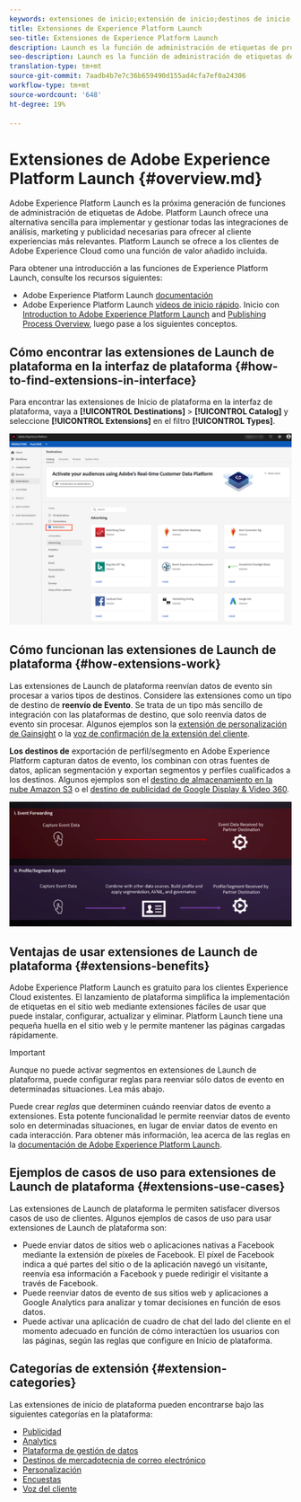 ```yaml
---
keywords: extensiones de inicio;extensión de inicio;destinos de inicio; extensiones de inicio de plataforma;extensión de inicio de plataforma;destinos de inicio de plataforma
title: Extensiones de Experience Platform Launch
seo-title: Extensiones de Experience Platform Launch
description: Launch es la función de administración de etiquetas de próxima generación de Adobe. Launch ofrece una alternativa sencilla para implementar y gestionar todas las integraciones de análisis, marketing y publicidad necesarias para ofrecer al cliente experiencias más relevantes.
seo-description: Launch es la función de administración de etiquetas de próxima generación de Adobe. Launch ofrece una alternativa sencilla para implementar y gestionar todas las integraciones de análisis, marketing y publicidad necesarias para ofrecer al cliente experiencias más relevantes.
translation-type: tm+mt
source-git-commit: 7aadb4b7e7c36b659490d155ad4cfa7ef0a24306
workflow-type: tm+mt
source-wordcount: '648'
ht-degree: 19%

---
```



# Extensiones de Adobe Experience Platform Launch {#overview.md}

Adobe Experience Platform Launch es la próxima generación de funciones de administración de etiquetas de Adobe. Platform Launch ofrece una alternativa sencilla para implementar y gestionar todas las integraciones de análisis, marketing y publicidad necesarias para ofrecer al cliente experiencias más relevantes. Platform Launch se ofrece a los clientes de Adobe Experience Cloud como una función de valor añadido incluida.

Para obtener una introducción a las funciones de Experience Platform Launch, consulte los recursos siguientes:
- Adobe Experience Platform Launch [documentación](https://docs.adobe.com/content/help/es-ES/experience-cloud/user-guides/home.translate.html)
- Adobe Experience Platform Launch [vídeos de inicio rápido](https://experienceleague.adobe.com/docs/launch/using/intro/get-started/videos.html?). Inicio con [Introduction to Adobe Experience Platform Launch](https://www.youtube.com/embed/rwqqkG1SERU) and [Publishing Process Overview](https://helpx.adobe.com/es/analytics/how-to/adobe-launch-publishing-process.html), luego pase a los siguientes conceptos.

## Cómo encontrar las extensiones de Launch de plataforma en la interfaz de plataforma {#how-to-find-extensions-in-interface}

Para encontrar las extensiones de Inicio de plataforma en la interfaz de plataforma, vaya a **[!UICONTROL Destinations]** > **[!UICONTROL Catalog]** y seleccione **[!UICONTROL Extensions]** en el filtro **[!UICONTROL Types]**.

![Filtro Extensiones en la interfaz](../../assets/catalog/launch-extensions/filter.png)

## Cómo funcionan las extensiones de Launch de plataforma {#how-extensions-work}

Las extensiones de Launch de plataforma reenvían datos de evento sin procesar a varios tipos de destinos. Considere las extensiones como un tipo de destino de **reenvío de Evento**. Se trata de un tipo más sencillo de integración con las plataformas de destino, que solo reenvía datos de evento sin procesar. Algunos ejemplos son la [extensión de personalización de Gainsight](../personalization/gainsight.md) o la [voz de confirmación de la extensión del cliente](../voice/confirmit-digital-feedback.md).

**Los destinos de** exportación de perfil/segmento en Adobe Experience Platform capturan datos de evento, los combinan con otras fuentes de datos, aplican segmentación y exportan segmentos y perfiles cualificados a los destinos. Algunos ejemplos son el [destino de almacenamiento en la nube Amazon S3](../cloud-storage/amazon-s3.md) o el [destino de publicidad de Google Display &amp; Video 360](../advertising/google-dv360.md).

![Extensiones de Experience Platform Launch en comparación con otros destinos](../../assets/common/launch-and-other-destinations.png)

## Ventajas de usar extensiones de Launch de plataforma {#extensions-benefits}

Adobe Experience Platform Launch es gratuito para los clientes Experience Cloud existentes. El lanzamiento de plataforma simplifica la implementación de etiquetas en el sitio web mediante extensiones fáciles de usar que puede instalar, configurar, actualizar y eliminar. Platform Launch tiene una pequeña huella en el sitio web y le permite mantener las páginas cargadas rápidamente.

>[!IMPORTANT]
>
>Aunque no puede activar segmentos en extensiones de Launch de plataforma, puede configurar reglas para reenviar sólo datos de evento en determinadas situaciones. Lea más abajo.

Puede crear *reglas* que determinen cuándo reenviar datos de evento a extensiones. Esta potente funcionalidad le permite reenviar datos de evento solo en determinadas situaciones, en lugar de enviar datos de evento en cada interacción. Para obtener más información, lea acerca de las reglas en la [documentación de Adobe Experience Platform Launch](https://experienceleague.adobe.com/docs/launch/using/reference/manage-resources/rules.html).

## Ejemplos de casos de uso para extensiones de Launch de plataforma {#extensions-use-cases}

Las extensiones de Launch de plataforma le permiten satisfacer diversos casos de uso de clientes. Algunos ejemplos de casos de uso para usar extensiones de Launch de plataforma son:

- Puede enviar datos de sitios web o aplicaciones nativas a Facebook mediante la extensión de píxeles de Facebook. El píxel de Facebook indica a qué partes del sitio o de la aplicación navegó un visitante, reenvía esa información a Facebook y puede redirigir el visitante a través de Facebook.
- Puede reenviar datos de evento de sus sitios web y aplicaciones a Google Analytics para analizar y tomar decisiones en función de esos datos.
- Puede activar una aplicación de cuadro de chat del lado del cliente en el momento adecuado en función de cómo interactúen los usuarios con las páginas, según las reglas que configure en Inicio de plataforma.

## Categorías de extensión {#extension-categories}

Las extensiones de inicio de plataforma pueden encontrarse bajo las siguientes categorías en la plataforma:

- [Publicidad](../advertising/overview.md)
- [Analytics](../analytics/overview.md)
- [Plataforma de gestión de datos](../data-management/overview.md)
- [Destinos de mercadotecnia de correo electrónico](../email-marketing/overview.md)
- [Personalización](../personalization/overview.md)
- [Encuestas](../survey/overview.md)
- [Voz del cliente](../voice/overview.md)
